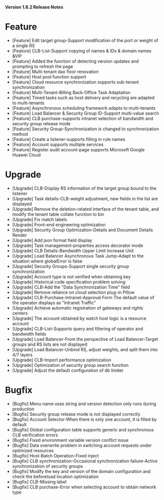 **Version 1.8.2 Release Notes**

# Feature
- [Feature] Edit target group-Support modification of the port or weight of a single RS
- [Feature] CLB-List-Support copying of names & IDs & domain names &VIP
- [Feature] Added the function of detecting version updates and prompting to refresh the page
- [Feature] Multi-tenant dao floor renovation
- [Feature] Host pool function support
- [Feature] Cloud resource synchronization supports sub-tenant synchronization
- [Feature] Multi-Tenant-Billing Back-Office Task Adaptation
- [Feature] Timed tasks such as host delivery and recycling are adapted to multi-tenants
- [Feature] Asynchronous scheduling framework adapts to multi-tenants
- [Feature] Load Balancer & Security Group ID-Support multi-value search
- [Feature] CLB purchase-supports intranet selection of bandwidth and security group release mode
- [Feature] Security Group-Synchronization is changed to synchronization method
- [Feature] Create a listener-supports filling in rule names
- [Feature] Account supports multiple services
- [Feature] Register audit account-page supports Microsoft Google Huawei Cloud

# Upgrade
- [Upgrade] CLB-Display RS information of the target group bound to the listener
- [Upgrade] Task details-CLB-weight adjustment, new fields in the list are displayed
- [Upgrade] Remove the deletion-related interface of the tenant table, and modify the tenant table collate function to bin
- [Upgrade] Fix match labels
- [Upgrade] Front-end engineering optimization
- [Upgrade] Security Group Optimization-Details and Document Details Render
- [Upgrade] Add json format field display
- [Upgrade] Task management-properties access decorator mode
- [Upgrade] CLB Details-Bandwidth Upper Limit Increase Unit
- [Upgrade] Load Balancer Asynchronous Task Jump-Adapt to the situation where globalError is false
- [Upgrade] Security Groups-Support single security group synchronization
- [Upgrade] Account type is not verified when obtaining key
- [Upgrade] Historical code specification problem solving
- [Upgrade] CLB-Add the "Data Synchronization Time" field
- [Upgrade] Remove reliance on cloud selection plug-in Pillow
- [Upgrade] CLB-Purchase-Intranet-Approval Form The default value of the operator displays as "Intranet Traffic"
- [Upgrade] Achieve automatic registration of gateways and rights centers
- [Upgrade] The account obtained by watch host logic is a resource account
- [Upgrade] CLB-List-Supports query and filtering of operator and bandwidth fields
- [Upgrade] Load Balancer-From the perspective of Load Balancer-Target groups and RS lists are not displayed
- [Upgrade] Load Balancer-Unbind RS, adjust weights, and split them into 4/7 layers
- [Upgrade] CLB-Import performance optimization
- [Upgrade] Optimization of security group search function
- [Upgrade] Adjust the default configuration of db limiter

# Bugfix
- [Bugfix] Menu name uses string and version detection only runs during production
- [Bugfix] Security group release mode is not displayed correctly
- [Bugfix] Account Selector-When there is only one account, it is filled by default
- [Bugfix] Global configuration table supports generic and synchronous CLB verification errors
- [Bugfix] Fixed environment variable version conflict issue
- [Bugfix] Data overwrite problem in switching account requests under optimized resources
- [Bugfix] Host-Batch Operation-Fixed inject
- [Bugfix] CLB synchronization-Occasional synchronization failure-Active synchronization of security groups
- [Bugfix] Modify the key and version of the domain configuration and check the beforeload location optimization
- [Bugfix] CLB-Missing label
- [Bugfix] CLB purchase-Error when selecting account to obtain network type